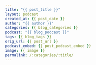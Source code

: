 ```yaml
---
title: "{{ post_title }}"
layout: podcast
created_at: {{ post_date }}
author: "{{ author }}"
categories: {{ blog_categories }}
podcast: "{{ blog_podcast }}"
tags: {{ blog_tags }}
orig_url: {{ post_url }}
podcast_embed: {{ post_podcast_embed }}
image: {{ image }}
permalink: /:categories/:title/
---
```

